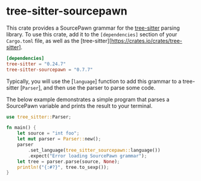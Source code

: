 # tree-sitter-sourcepawn

This crate provides a SourcePawn grammar for the [tree-sitter](https://tree-sitter.github.io/tree-sitter/) parsing
library.  To use this crate, add it to the `[dependencies]` section of your
`Cargo.toml` file, as well as the [tree-sitter][https://crates.io/crates/tree-sitter].

``` toml
[dependencies]
tree-sitter = "0.24.7"
tree-sitter-sourcepawn = "0.7.7"
```

Typically, you will use the [`language`] function to add this
grammar to a tree-sitter [`Parser`], and then use the parser to parse some code.

The below example demonstrates a simple program that parses a SourcePawn variable and prints the result to your
terminal.

``` rust
use tree_sitter::Parser;

fn main() {
    let source = "int foo";
    let mut parser = Parser::new();
    parser
        .set_language(tree_sitter_sourcepawn::language())
        .expect("Error loading SourcePawn grammar");
    let tree = parser.parse(source, None);
    println!("{:#?}", tree.to_sexp());
}
```